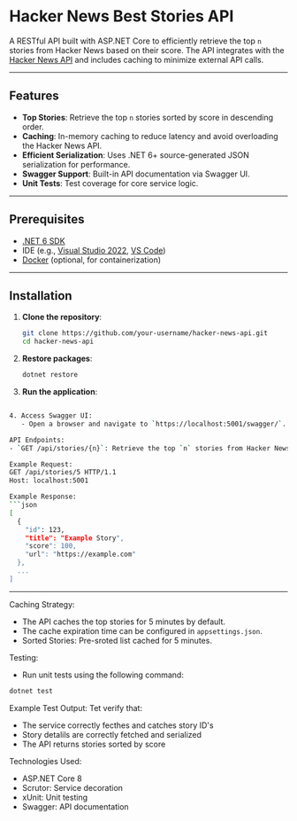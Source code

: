 # Hacker News Best Stories API

A RESTful API built with ASP.NET Core to efficiently retrieve the top `n` stories from Hacker News based on their score. The API integrates with the [Hacker News API](https://github.com/HackerNews/API) and includes caching to minimize external API calls.

---

## Features

- **Top Stories**: Retrieve the top `n` stories sorted by score in descending order.
- **Caching**: In-memory caching to reduce latency and avoid overloading the Hacker News API.
- **Efficient Serialization**: Uses .NET 6+ source-generated JSON serialization for performance.
- **Swagger Support**: Built-in API documentation via Swagger UI.
- **Unit Tests**: Test coverage for core service logic.

---

## Prerequisites

- [.NET 6 SDK](https://dotnet.microsoft.com/download)
- IDE (e.g., [Visual Studio 2022](https://visualstudio.microsoft.com/), [VS Code](https://code.visualstudio.com/))
- [Docker](https://www.docker.com/) (optional, for containerization)

---

## Installation

1. **Clone the repository**:
   ```bash
   git clone https://github.com/your-username/hacker-news-api.git
   cd hacker-news-api

2. **Restore packages**:
   ```bash
   dotnet restore

3. **Run the application**:
```bash

4. Access Swagger UI:
   - Open a browser and navigate to `https://localhost:5001/swagger/`.

API Endpoints:
- `GET /api/stories/{n}`: Retrieve the top `n` stories from Hacker News.

Example Request:
GET /api/stories/5 HTTP/1.1
Host: localhost:5001

Example Response:
```json
[
  {
	"id": 123,
	"title": "Example Story",
	"score": 100,
	"url": "https://example.com"
  },
  ...
]
```

---

Caching Strategy:

- The API caches the top stories for 5 minutes by default.
- The cache expiration time can be configured in `appsettings.json`.
- Sorted Stories: Pre-sroted list cached for 5 minutes.

Testing:

- Run unit tests using the following command:
```bash
dotnet test
```

Example Test Output:
Tet verify that:
* The service correctly fecthes and catches story ID's
* Story detalils are correctly fetched and serialized
* The API returns stories sorted by score

Technologies Used:
* ASP.NET Core 8
* Scrutor: Service decoration
* xUnit: Unit testing
* Swagger: API documentation

